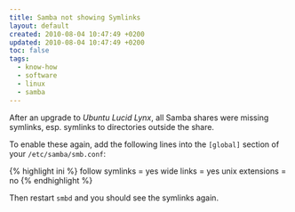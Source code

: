 ```yaml
---
title: Samba not showing Symlinks
layout: default
created: 2010-08-04 10:47:49 +0200
updated: 2010-08-04 10:47:49 +0200
toc: false
tags:
  - know-how
  - software
  - linux
  - samba
---
```

After an upgrade to *Ubuntu Lucid Lynx*, all Samba shares were missing symlinks, esp. symlinks to directories outside
the share.

To enable these again, add the following lines into the `[global]` section of your `/etc/samba/smb.conf`:

{% highlight ini %}
follow symlinks = yes
wide links = yes
unix extensions = no
{% endhighlight %}

Then restart `smbd` and you should see the symlinks again.
